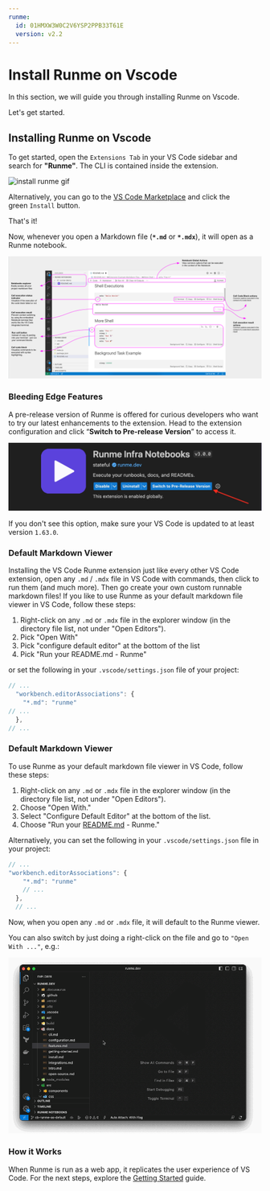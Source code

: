 ```yaml
---
runme:
  id: 01HMXW3W0C2V6YSP2PPB33T61E
  version: v2.2
---
```


# Install Runme on Vscode

In this section, we will guide you through installing Runme on Vscode.

Let's get started.

## **Installing Runme on Vscode**

To get started, open the `Extensions Tab` in your VS Code sidebar and search for **"Runme"**. The CLI is contained inside the extension.


![install runme gif](../../static/img/install.gif)

Alternatively, you can go to the [VS Code Marketplace](https://marketplace.visualstudio.com/items?itemName=stateful.runme) and click the green `Install` button.

That's it!

Now, whenever you open a Markdown file (**`*.md`** or **`*.mdx`**), it will open as a Runme notebook.

![Overview of Runme for VS Code](../../static/img/runme-for-vscode.png)

### **Bleeding Edge Features**

A pre-release version of Runme is offered for curious developers who want to try our latest enhancements to the extension. Head to the extension configuration and click “**Switch to Pre-release Version**” to access it.


![Find runme in VS Codet](../../static/img/bleed-edge-feature.png)

[](https://docs.runme.dev/install#default-markdown-viewer)

If you don't see this option, make sure your VS Code is updated to at least version `1.63.0`.

### **Default Markdown Viewer**

Installing the VS Code Runme extension just like every other VS Code extension, open any `.md` / `.mdx` file in VS Code with commands, then click to run them (and much more). Then go create your own custom runnable markdown files! If you like to use Runme as your default markdown file viewer in VS Code, follow these steps:

1. Right-click on any `.md` or `.mdx` file in the explorer window (in the directory file list, not under "Open Editors").
2. Pick "Open With"
3. Pick "configure default editor" at the bottom of the list
4. Pick "Run your README.md - Runme"

or set the following in your `.vscode/settings.json` file of your project:

```javascript {"id":"01HMXW6480FV1JADHWVBBZ7YH3"}
// ...
  "workbench.editorAssociations": {
    "*.md": "runme"
// ...
  },
// ...
```

### **Default Markdown Viewer**

To use Runme as your default markdown file viewer in VS Code, follow these steps:

1. Right-click on any `.md` or `.mdx` file in the explorer window (in the directory file list, not under "Open Editors").
2. Choose "Open With."
3. Select "Configure Default Editor" at the bottom of the list.
4. Choose "Run your [README.md](http://readme.md/) - Runme."

Alternatively, you can set the following in your `.vscode/settings.json` file in your project:

```javascript {"id":"01HMXWAXX8WA6KTQPG7QNR43MV"}
// ...
"workbench.editorAssociations": {
    "*.md": "runme"
    // ...
  },
  // ...
```

Now, when you open any `.md` or `.mdx` file, it will default to the Runme viewer.

You can also switch by just doing a right-click on the file and go to `"Open With ..."`, e.g.:

![Find runme in vs code](../../static/img/switch-notebook-viewers.gif)

### **How it Works**

When Runme is run as a web app, it replicates the user experience of VS Code. For the next steps, explore the [Getting Started](https://docs.runme.dev/getting-started) guide.